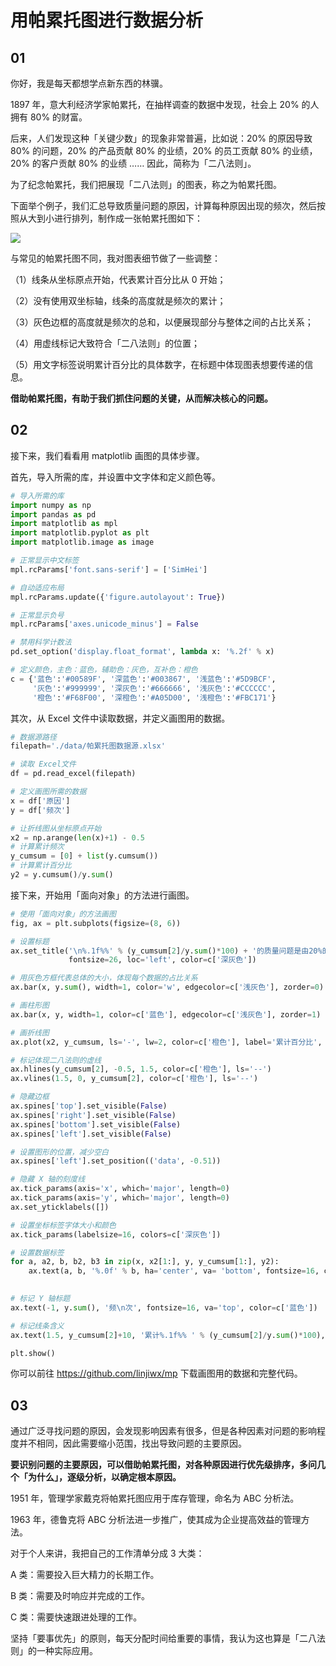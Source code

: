 #  用帕累托图进行数据分析

## 01

你好，我是每天都想学点新东西的林骥。

1897 年，意大利经济学家帕累托，在抽样调查的数据中发现，社会上 20% 的人拥有 80% 的财富。

后来，人们发现这种「关键少数」的现象非常普遍，比如说：20% 的原因导致 80% 的问题，20% 的产品贡献 80% 的业绩，20% 的员工贡献 80% 的业绩，20% 的客户贡献 80% 的业绩 …… 因此，简称为「二八法则」。

为了纪念帕累托，我们把展现「二八法则」的图表，称之为帕累托图。

下面举个例子，我们汇总导致质量问题的原因，计算每种原因出现的频次，然后按照从大到小进行排列，制作成一张帕累托图如下：

![ ](https://tva1.sinaimg.cn/large/007S8ZIlgy1ggfp2l5fhnj30so0l0gok.jpg)

与常见的帕累托图不同，我对图表细节做了一些调整：

（1）线条从坐标原点开始，代表累计百分比从 0 开始；

（2）没有使用双坐标轴，线条的高度就是频次的累计；

（3）灰色边框的高度就是频次的总和，以便展现部分与整体之间的占比关系；

（4）用虚线标记大致符合「二八法则」的位置；

（5）用文字标签说明累计百分比的具体数字，在标题中体现图表想要传递的信息。

**借助帕累托图，有助于我们抓住问题的关键，从而解决核心的问题。**

## 02

接下来，我们看看用 matplotlib 画图的具体步骤。

首先，导入所需的库，并设置中文字体和定义颜色等。

```python
# 导入所需的库
import numpy as np
import pandas as pd
import matplotlib as mpl
import matplotlib.pyplot as plt
import matplotlib.image as image

# 正常显示中文标签
mpl.rcParams['font.sans-serif'] = ['SimHei']

# 自动适应布局
mpl.rcParams.update({'figure.autolayout': True})

# 正常显示负号
mpl.rcParams['axes.unicode_minus'] = False

# 禁用科学计数法
pd.set_option('display.float_format', lambda x: '%.2f' % x) 

# 定义颜色，主色：蓝色，辅助色：灰色，互补色：橙色
c = {'蓝色':'#00589F', '深蓝色':'#003867', '浅蓝色':'#5D9BCF',
     '灰色':'#999999', '深灰色':'#666666', '浅灰色':'#CCCCCC',
     '橙色':'#F68F00', '深橙色':'#A05D00', '浅橙色':'#FBC171'}
```

其次，从 Excel 文件中读取数据，并定义画图用的数据。

```python
# 数据源路径
filepath='./data/帕累托图数据源.xlsx'

# 读取 Excel文件
df = pd.read_excel(filepath)

# 定义画图所需的数据
x = df['原因']
y = df['频次']

# 让折线图从坐标原点开始
x2 = np.arange(len(x)+1) - 0.5
# 计算累计频次
y_cumsum = [0] + list(y.cumsum())
# 计算累计百分比
y2 = y.cumsum()/y.sum()
```

接下来，开始用「面向对象」的方法进行画图。

```python
# 使用「面向对象」的方法画图
fig, ax = plt.subplots(figsize=(8, 6))

# 设置标题
ax.set_title('\n%.1f%%' % (y_cumsum[2]/y.sum()*100) + '的质量问题是由20%的原因引起的\n', 
             fontsize=26, loc='left', color=c['深灰色'])

# 用灰色方框代表总体的大小，体现每个数据的占比关系
ax.bar(x, y.sum(), width=1, color='w', edgecolor=c['浅灰色'], zorder=0)

# 画柱形图
ax.bar(x, y, width=1, color=c['蓝色'], edgecolor=c['浅灰色'], zorder=1)

# 画折线图
ax.plot(x2, y_cumsum, ls='-', lw=2, color=c['橙色'], label='累计百分比', zorder=2)

# 标记体现二八法则的虚线
ax.hlines(y_cumsum[2], -0.5, 1.5, color=c['橙色'], ls='--')
ax.vlines(1.5, 0, y_cumsum[2], color=c['橙色'], ls='--')

# 隐藏边框
ax.spines['top'].set_visible(False)
ax.spines['right'].set_visible(False)
ax.spines['bottom'].set_visible(False)
ax.spines['left'].set_visible(False)

# 设置图形的位置，减少空白
ax.spines['left'].set_position(('data', -0.51))

# 隐藏 X 轴的刻度线
ax.tick_params(axis='x', which='major', length=0)
ax.tick_params(axis='y', which='major', length=0)
ax.set_yticklabels([])

# 设置坐标标签字体大小和颜色
ax.tick_params(labelsize=16, colors=c['深灰色'])

# 设置数据标签
for a, a2, b, b2, b3 in zip(x, x2[1:], y, y_cumsum[1:], y2):
    ax.text(a, b, '%.0f' % b, ha='center', va= 'bottom', fontsize=16, color=c['蓝色'])
    

# 标记 Y 轴标题
ax.text(-1, y.sum(), '频\n次', fontsize=16, va='top', color=c['蓝色'])

# 标记线条含义
ax.text(1.5, y_cumsum[2]+10, '累计%.1f%% ' % (y_cumsum[2]/y.sum()*100), fontsize=16, color=c['橙色'], va='bottom', ha='right', zorder=5)

plt.show()
```

你可以前往 https://github.com/linjiwx/mp 下载画图用的数据和完整代码。

## 03

通过广泛寻找问题的原因，会发现影响因素有很多，但是各种因素对问题的影响程度并不相同，因此需要缩小范围，找出导致问题的主要原因。

**要识别问题的主要原因，可以借助帕累托图，对各种原因进行优先级排序，多问几个「为什么」，逐级分析，以确定根本原因。**

1951 年，管理学家戴克将帕累托图应用于库存管理，命名为 ABC 分析法。

1963 年，德鲁克将 ABC 分析法进一步推广，使其成为企业提高效益的管理方法。

对于个人来讲，我把自己的工作清单分成 3 大类：

A 类：需要投入巨大精力的长期工作。

B 类：需要及时响应并完成的工作。

C 类：需要快速跟进处理的工作。

坚持「要事优先」的原则，每天分配时间给重要的事情，我认为这也算是「二八法则」的一种实际应用。

